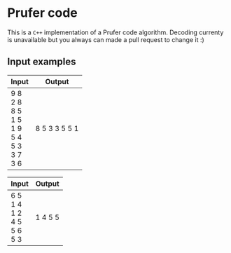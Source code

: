 # Prufer code
This is a ```C++``` implementation of a Prufer code algorithm. Decoding currenty is unavailable but you always can made a pull request to change it :)
## Input examples
| Input | Output |
|-------|--------|
|9 8<br>2 8<br>8 5<br>1 5<br>1 9<br>5 4<br>5 3<br>3 7<br>3 6|8 5 3 3 5 5 1|

| Input | Output |
|-------|--------|
|6 5<br>1 4<br>1 2<br>4 5<br>5 6<br>5 3|1 4 5 5|